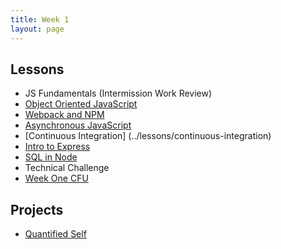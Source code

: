 ```yaml
---
title: Week 1
layout: page
---
```


## Lessons

* JS Fundamentals (Intermission Work Review)
* [Object Oriented JavaScript](../lessons/intro-to-oojs)
* [Webpack and NPM](../lessons/webpack-demystified)
* [Asynchronous JavaScript](../lessons/asynchronicity-in-javascript)
* [Continuous Integration] (../lessons/continuous-integration)
* [Intro to Express](../lessons/intro_to_express)
* [SQL in Node](../lessons/sql-in-node)
* Technical Challenge
* [Week One CFU](https://github.com/turingschool/checks-for-understanding/blob/master/module-4/backend/week_one.md)

## Projects

* [Quantified Self](./projects/quantified-self/quantified-self)

